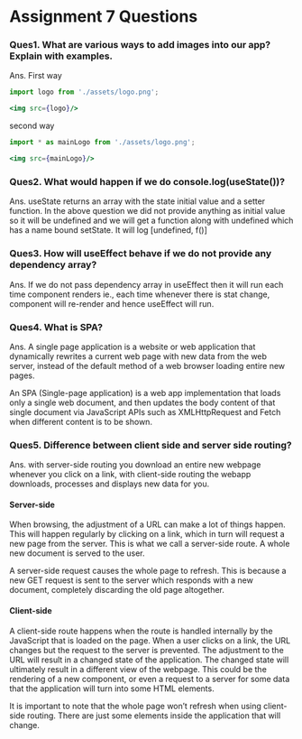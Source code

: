 # Assignment 7 Questions

### Ques1. What are various ways to add images into our app? Explain with examples.
Ans. 
First way
```jsx
import logo from './assets/logo.png';

<img src={logo}/>
```

second way
```jsx
import * as mainLogo from './assets/logo.png';

<img src={mainLogo}/>
```


### Ques2. What would happen if we do console.log(useState())?
Ans. useState returns an array with the state initial value and a setter function. In the above question we did not 
provide anything as initial value so it will be undefined and we will get a function along with undefined which has a 
name bound setState.
It will log [undefined, f()]


### Ques3. How will useEffect behave if we do not provide any dependency array?
Ans. If we do not pass dependency array in useEffect then it will run each time component renders ie., each time 
whenever there is stat change, component will re-render and hence useEffect will run.


### Ques4. What is SPA?
Ans. A single page application is a website or web application that dynamically rewrites a current web page with new 
data from the web server, instead of the default method of a web browser loading entire new pages.

An SPA (Single-page application) is a web app implementation that loads only a single web document, and then updates 
the body content of that single document via JavaScript APIs such as XMLHttpRequest and Fetch when different content 
is to be shown.


### Ques5. Difference between client side and server side routing?
Ans. with server-side routing you download an entire new webpage whenever you click on a link, with client-side routing 
the webapp downloads, processes and displays new data for you.

#### Server-side
When browsing, the adjustment of a URL can make a lot of things happen. This will happen regularly by clicking on a link, 
which in turn will request a new page from the server. This is what we call a server-side route. A whole new document 
is served to the user.

A server-side request causes the whole page to refresh. This is because a new GET request is sent to the server which 
responds with a new document, completely discarding the old page altogether.


#### Client-side
A client-side route happens when the route is handled internally by the JavaScript that is loaded on the page. When 
a user clicks on a link, the URL changes but the request to the server is prevented. The adjustment to the URL will 
result in a changed state of the application. The changed state will ultimately result in a different view of the 
webpage. This could be the rendering of a new component, or even a request to a server for some data that the 
application will turn into some HTML elements.

It is important to note that the whole page won’t refresh when using client-side routing. There are just some 
elements inside the application that will change.

